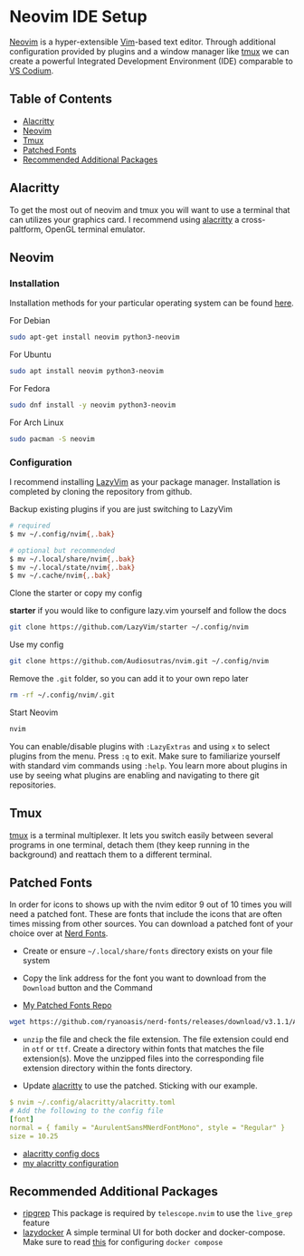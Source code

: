 # Neovim IDE Setup

[Neovim](https://neovim.io/) is a hyper-extensible [Vim](https://www.vim.org/)-based text editor. Through additional configuration provided by plugins and a window manager like [tmux](https://github.com/tmux/tmux/wiki) we can create a powerful Integrated Development Environment (IDE) comparable to [VS Codium](https://vscodium.com/).

## Table of Contents

- [Alacritty](#alacritty)
- [Neovim](#neovim)
- [Tmux](#tmux)
- [Patched Fonts](#patched-fonts)
- [Recommended Additional Packages](#recommended-additional-packages)

## Alacritty

To get the most out of neovim and tmux you will want to use a terminal that can utilizes your graphics card. I recommend using [alacritty](https://github.com/alacritty/alacritty/blob/master/INSTALL.md) a cross-paltform, OpenGL terminal emulator.

## Neovim

### Installation

Installation methods for your particular operating system can be found [here](https://github.com/neovim/neovim/blob/master/INSTALL.md).

For Debian

```bash
sudo apt-get install neovim python3-neovim
```

For Ubuntu

```bash
sudo apt install neovim python3-neovim
```

For Fedora

```bash
sudo dnf install -y neovim python3-neovim
```

For Arch Linux

```bash
sudo pacman -S neovim
```

### Configuration

I recommend installing [LazyVim](https://www.lazyvim.org/installation) as your package manager. Installation is completed by cloning the repository from github.

Backup existing plugins if you are just switching to LazyVim

```bash
# required
$ mv ~/.config/nvim{,.bak}

# optional but recommended
$ mv ~/.local/share/nvim{,.bak}
$ mv ~/.local/state/nvim{,.bak}
$ mv ~/.cache/nvim{,.bak}
```

Clone the starter or copy my config

**starter** if you would like to configure lazy.vim yourself and follow the docs

```bash
git clone https://github.com/LazyVim/starter ~/.config/nvim
```

Use my config

```bash
git clone https://github.com/Audiosutras/nvim.git ~/.config/nvim
```

Remove the `.git` folder, so you can add it to your own repo later

```bash
rm -rf ~/.config/nvim/.git
```

Start Neovim

```bash
nvim
```

You can enable/disable plugins with `:LazyExtras` and using `x` to select plugins from the menu. Press `:q` to exit. Make sure to familiarize yourself with standard vim commands using `:help`. You learn more about plugins in use by seeing what plugins are enabling and navigating to there git repositories.

## Tmux

[tmux](https://github.com/tmux/tmux/wiki) is a terminal multiplexer. It lets you switch easily between several programs in one terminal, detach them (they keep running in the background) and reattach them to a different terminal.

## Patched Fonts

In order for icons to shows up with the nvim editor 9 out of 10 times you will need a patched font. These are fonts that include the icons that are often times missing from other sources. You can download a patched font of your choice over at [Nerd Fonts](https://www.nerdfonts.com/).

- Create or ensure `~/.local/share/fonts` directory exists on your file system
- Copy the link address for the font you want to download from the `Download` button and the Command

- [My Patched Fonts Repo](https://github.com/Audiosutras/Patched-Fonts)

```bash
wget https://github.com/ryanoasis/nerd-fonts/releases/download/v3.1.1/AurulentSansMono.zip ~/.local/share/fonts/
```

- `unzip` the file and check the file extension. The file extension could end in `otf` or `ttf`. Create a directory within fonts that matches the file extension(s). Move the unzipped files into the corresponding file extension directory within the fonts directory.

- Update [alacritty](#alacritty) to use the patched. Sticking with our example.

```yaml
$ nvim ~/.config/alacritty/alacritty.toml
# Add the following to the config file
[font]
normal = { family = "AurulentSansMNerdFontMono", style = "Regular" }
size = 10.25
```

- [alacritty config docs](https://alacritty.org/config-alacritty.html)
- [my alacritty configuration](https://github.com/Audiosutras/My-Alacritty-Toml-Config)

## Recommended Additional Packages

- [ripgrep](https://github.com/BurntSushi/ripgrep) This package is required by `telescope.nvim` to use the `live_grep` feature
- [lazydocker](https://github.com/jesseduffield/lazydocker) A simple terminal UI for both docker and docker-compose. Make sure to read [this](https://github.com/jesseduffield/lazydocker?tab=readme-ov-file#why-isnt-my-docker-compose-environment-being-used) for configuring `docker compose`
